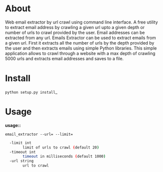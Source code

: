# About

Web email extractor by url crawl using command line interface. A free utility to extract email address by crawling a given url upto a given depth or number of urls to crawl provided by the user. Email addresses can be extracted from any url. Emails Extractor can be used to extract emails from a given url. First it extracts all the number of urls by the depth provided by the user and then extracts emails using simple Python libraries. This simple application allows to crawl through a website with a max depth of crawling 5000 urls and extracts email addresses and saves to a file.

# Install


`python setup.py install`_


# Usage


**usage::**

```
email_extractor --url= --limit=
```


```sh
  -limit int
    	limit of urls to crawl (default 20)
  -timeout int
    	timeout in milliseconds (default 1000)
  -url string
    	url to crawl
```